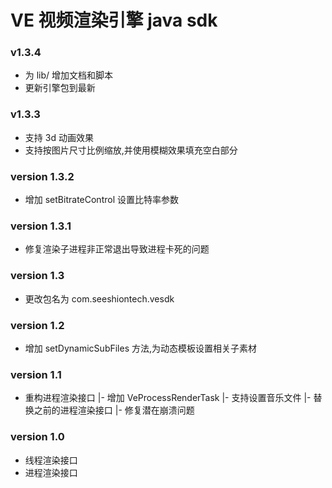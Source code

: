 # VE 视频渲染引擎 java sdk

### v1.3.4 
+ 为 lib/ 增加文档和脚本
+ 更新引擎包到最新

### v1.3.3 
+ 支持 3d 动画效果
+ 支持按图片尺寸比例缩放,并使用模糊效果填充空白部分

### version 1.3.2
+ 增加 setBitrateControl 设置比特率参数


### version 1.3.1
+ 修复渲染子进程非正常退出导致进程卡死的问题


### version 1.3
+ 更改包名为 com.seeshiontech.vesdk


### version 1.2
+ 增加 setDynamicSubFiles 方法,为动态模板设置相关子素材

### version 1.1
+ 重构进程渲染接口
    |- 增加 VeProcessRenderTask
    |- 支持设置音乐文件
    |- 替换之前的进程渲染接口
    |- 修复潜在崩溃问题
    


### version 1.0

+ 线程渲染接口
+ 进程渲染接口
